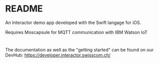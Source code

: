# README #

An Interactor demo app developed with the Swift langage for iOS.

Requires Moscapsule for MQTT communication with IBM Watson IoT

#
The documentation as well as the "getting started" can be found on our DevHub: https://developer.interactor.swisscom.ch/
